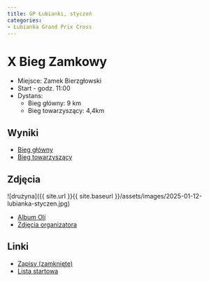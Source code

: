 ```yaml
---
title: GP Łubianki, styczeń
categories:
- Łubianka Grand Prix Cross
---
```


# X Bieg Zamkowy

* Miejsce: Zamek Bierzgłowski
* Start - godz. 11:00
* Dystans:
  * Bieg główny: 9 km
  * Bieg towarzyszący: 4,4km

## Wyniki

* [Bieg główny](http://gpclubianka.pl/wp-content/uploads/2025/01/G-X-BIEG-ZAMKOWY.pdf)
* [Bieg towarzyszący](http://gpclubianka.pl/wp-content/uploads/2025/01/T-X-BIEG-ZAMKOWY.pdf)

## Zdjęcia

![drużyna]({{ site.url }}{{ site.baseurl }}/assets/images/2025-01-12-lubianka-styczen.jpg)

* [Album Oli](https://www.facebook.com/media/set/?vanity=a.sluniecka.fotografia&set=a.659600486394945)
* [Zdjęcia organizatora](https://www.facebook.com/lubiankagrandprixcross/posts/pfbid0Qtd8vf518SvaFJAzTucXisk81oit6JhnmtJ4zCrBHkWVQJRaXsykaqxM3jwVtyoYl)

## Linki

* [Zapisy (zamknięte)](https://www.e-gepard.eu/pl/show-contest/1509)
* [Lista startowa](https://www.e-gepard.eu/show-racers/3053)
